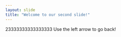 ```yaml
---
layout: slide
title: "Welcome to our second slide!"
---
```

23333333333333333
Use the left arrow to go back!
